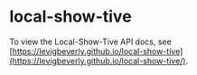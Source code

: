 # local-show-tive

To view the Local-Show-Tive API docs, see [https://levigbeverly.github.io/local-show-tive](https://levigbeverly.github.io/local-show-tive/).
